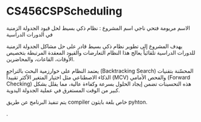 # CS456CSPScheduling
الاسم مريومة فتحي ناجي اسم المشروع : نظام ذكي بسيط لحل قيود الجدولة الزمنية في الدورات الدراسية 

 يهدف المشروع إلى تطوير نظام ذكي بسيط قادر على حل مشاكل الجدولة الزمنية للدورات الدراسية تلقائياً يعالج هذا النظام التعارضات والقيود المعقدة المرتبطة بتخصيص الأوقات، القاعات، والمحاضرين.
 
 يعتمد النظام على خوارزمية البحث بالتراجع (Backtracking Search) المحسّنة بتقنيات الذكاء الاصطناعي مثل اختيار المتغير الأكثر تقييداً (MCV) والفحص الأمامي (Forward Checking) هذه التحسينات تضمن إيجاد الحلول بسرعة وكفاءة عالية، مما يقلل بشكل كبير من الوقت المستغرق في عملية الجدولة اليدوية.
 
 يتم تنفيذ البرنامج عن طريق compiler خاص بلغة بايثون pyhton.

 
 
 .
